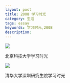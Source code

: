 ```yaml
---
layout: post
title: 2008 学习时光
category: 生活
tags: essay
keywords: 学习时光,2008
description:
---
```


![](https://caichangqi.github.io/images/keda2.jpg)

北京科技大学学习时光

![](https://caichangqi.github.io/images/qh1.jpg)

清华大学深圳研究生院学习时光